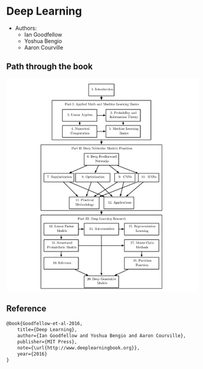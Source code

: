 # Deep Learning
* Authors:
  - Ian Goodfellow
  - Yoshua Bengio
  - Aaron Courville

## Path through the book
![Book Organization](imgs/book_organization.png)


## Reference
```
@book{Goodfellow-et-al-2016,
    title={Deep Learning},
    author={Ian Goodfellow and Yoshua Bengio and Aaron Courville},
    publisher={MIT Press},
    note={\url{http://www.deeplearningbook.org}},
    year={2016}
}
```